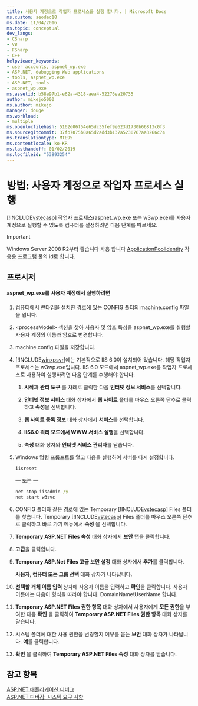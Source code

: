 ```yaml
---
title: 사용자 계정으로 작업자 프로세스를 실행 합니다. | Microsoft Docs
ms.custom: seodec18
ms.date: 11/04/2016
ms.topic: conceptual
dev_langs:
- CSharp
- VB
- FSharp
- C++
helpviewer_keywords:
- user accounts, aspnet_wp.exe
- ASP.NET, debugging Web applications
- tools, aspnet_wp.exe
- ASP.NET, tools
- aspnet_wp.exe
ms.assetid: b58e97b1-e62a-4318-aea4-52276ea20735
author: mikejo5000
ms.author: mikejo
manager: douge
ms.workload:
- multiple
ms.openlocfilehash: 5162d06f54e65dc35fef9e623d1730b66813c0f3
ms.sourcegitcommit: 37fb7075b0a65d2add3b137a5230767aa3266c74
ms.translationtype: MTE95
ms.contentlocale: ko-KR
ms.lasthandoff: 01/02/2019
ms.locfileid: "53893254"
---
```

# <a name="how-to-run-the-worker-process-under-a-user-account"></a>방법: 사용자 계정으로 작업자 프로세스 실행
[!INCLUDE[vstecasp](../code-quality/includes/vstecasp_md.md)] 작업자 프로세스(aspnet_wp.exe 또는 w3wp.exe)를 사용자 계정으로 실행할 수 있도록 컴퓨터를 설정하려면 다음 단계를 따르세요.  

 > [!IMPORTANT]
 > Windows Server 2008 R2부터 좋습니다 사용 합니다 [ApplicationPoolIdentity](/iis/manage/configuring-security/application-pool-identities) 각 응용 프로그램 풀의 id로 합니다.
  
## <a name="procedure"></a>프로시저  
  
#### <a name="to-run-aspnetwpexe-under-a-user-account"></a>aspnet_wp.exe를 사용자 계정에서 실행하려면  
  
1. 컴퓨터에서 런타임을 설치한 경로에 있는 CONFIG 폴더의 machine.config 파일을 엽니다.  
  
2. &lt;processModel&gt; 섹션을 찾아 사용자 및 암호 특성을 aspnet_wp.exe를 실행할 사용자 계정의 이름과 암호로 변경합니다.  
  
3. machine.config 파일을 저장합니다.  
  
4. [!INCLUDE[winxpsvr](../debugger/includes/winxpsvr_md.md)]에는 기본적으로 IIS 6.0이 설치되어 있습니다. 해당 작업자 프로세스는 w3wp.exe입니다. IIS 6.0 모드에서 aspnet_wp.exe를 작업자 프로세스로 사용하여 실행하려면 다음 단계를 수행해야 합니다.  
  
   1.  **시작**과 **관리 도구** 를 차례로 클릭한 다음 **인터넷 정보 서비스**를 선택합니다.  
  
   2.  **인터넷 정보 서비스** 대화 상자에서 **웹 사이트** 폴더를 마우스 오른쪽 단추로 클릭하고 **속성**을 선택합니다.  
  
   3.  **웹 사이트 등록 정보** 대화 상자에서 **서비스**를 선택합니다.  
  
   4.  **IIS6.0 격리 모드에서 WWW 서비스 실행**을 선택합니다.  
  
   5.  **속성** 대화 상자와 **인터넷 서비스 관리자**를 닫습니다.  
  
5. Windows 명령 프롬프트를 열고 다음을 실행하여 서버를 다시 설정합니다.  
  
   ```cmd
   iisreset  
   ```  
   — 또는 —  
  
   ```cmd
   net stop iisadmin /y  
   net start w3svc  
   ```  
  
6. CONFIG 폴더와 같은 경로에 있는 Temporary [!INCLUDE[vstecasp](../code-quality/includes/vstecasp_md.md)] Files 폴더를 찾습니다. Temporary [!INCLUDE[vstecasp](../code-quality/includes/vstecasp_md.md)] Files 폴더를 마우스 오른쪽 단추로 클릭하고 바로 가기 메뉴에서 **속성** 을 선택합니다.  
  
7. **Temporary ASP.NET Files 속성** 대화 상자에서 **보안** 탭을 클릭합니다.  
  
8. **고급**을 클릭합니다.  
  
9. **Temporary ASP.Net Files 고급 보안 설정** 대화 상자에서 **추가**를 클릭합니다.  
  
    **사용자, 컴퓨터 또는 그룹 선택** 대화 상자가 나타납니다.  
  
10. **선택할 개체 이름 입력** 상자에 사용자 이름을 입력하고 **확인**을 클릭합니다. 사용자 이름에는 다음이 형식을 따라야 합니다. DomainName\UserName 합니다.  
  
11. **Temporary ASP.NET Files 권한 항목** 대화 상자에서 사용자에게 **모든 권한**을 부여한 다음 **확인** 을 클릭하여 **Temporary ASP.NET Files 권한 항목** 대화 상자를 닫습니다.  
  
12. 시스템 폴더에 대한 사용 권한을 변경할지 여부를 묻는 **보안** 대화 상자가 나타납니다. **예**를 클릭합니다.  
  
13. **확인** 을 클릭하여 **Temporary ASP.NET Files 속성** 대화 상자를 닫습니다.  
  
## <a name="see-also"></a>참고 항목  
[ASP.NET 애플리케이션 디버그](../debugger/how-to-enable-debugging-for-aspnet-applications.md)   
[ASP.NET 디버깅: 시스템 요구 사항](../debugger/aspnet-debugging-system-requirements.md)  
